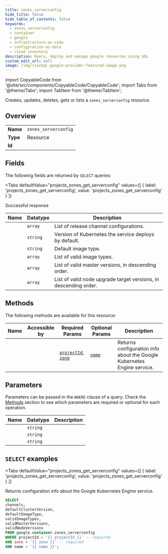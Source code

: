 ```yaml
--- 
title: zones_serverconfig
hide_title: false
hide_table_of_contents: false
keywords:
  - zones_serverconfig
  - container
  - google
  - infrastructure-as-code
  - configuration-as-data
  - cloud inventory
description: Query, deploy and manage google resources using SQL
custom_edit_url: null
image: /img/stackql-google-provider-featured-image.png
---
```


import CopyableCode from '@site/src/components/CopyableCode/CopyableCode';
import Tabs from '@theme/Tabs';
import TabItem from '@theme/TabItem';

Creates, updates, deletes, gets or lists a <code>zones_serverconfig</code> resource.

## Overview
<table><tbody>
<tr><td><b>Name</b></td><td><code>zones_serverconfig</code></td></tr>
<tr><td><b>Type</b></td><td>Resource</td></tr>
<tr><td><b>Id</b></td><td><CopyableCode code="google.container.zones_serverconfig" /></td></tr>
</tbody></table>

## Fields

The following fields are returned by `SELECT` queries:

<Tabs
    defaultValue="projects_zones_get_serverconfig"
    values={[
        { label: 'projects_zones_get_serverconfig', value: 'projects_zones_get_serverconfig' }
    ]}
>
<TabItem value="projects_zones_get_serverconfig">

Successful response

<table>
<thead>
    <tr>
    <th>Name</th>
    <th>Datatype</th>
    <th>Description</th>
    </tr>
</thead>
<tbody>
<tr>
    <td><CopyableCode code="channels" /></td>
    <td><code>array</code></td>
    <td>List of release channel configurations.</td>
</tr>
<tr>
    <td><CopyableCode code="defaultClusterVersion" /></td>
    <td><code>string</code></td>
    <td>Version of Kubernetes the service deploys by default.</td>
</tr>
<tr>
    <td><CopyableCode code="defaultImageType" /></td>
    <td><code>string</code></td>
    <td>Default image type.</td>
</tr>
<tr>
    <td><CopyableCode code="validImageTypes" /></td>
    <td><code>array</code></td>
    <td>List of valid image types.</td>
</tr>
<tr>
    <td><CopyableCode code="validMasterVersions" /></td>
    <td><code>array</code></td>
    <td>List of valid master versions, in descending order.</td>
</tr>
<tr>
    <td><CopyableCode code="validNodeVersions" /></td>
    <td><code>array</code></td>
    <td>List of valid node upgrade target versions, in descending order.</td>
</tr>
</tbody>
</table>
</TabItem>
</Tabs>

## Methods

The following methods are available for this resource:

<table>
<thead>
    <tr>
    <th>Name</th>
    <th>Accessible by</th>
    <th>Required Params</th>
    <th>Optional Params</th>
    <th>Description</th>
    </tr>
</thead>
<tbody>
<tr>
    <td><a href="#projects_zones_get_serverconfig"><CopyableCode code="projects_zones_get_serverconfig" /></a></td>
    <td><CopyableCode code="select" /></td>
    <td><a href="#parameter-projectId"><code>projectId</code></a>, <a href="#parameter-zone"><code>zone</code></a></td>
    <td><a href="#parameter-name"><code>name</code></a></td>
    <td>Returns configuration info about the Google Kubernetes Engine service.</td>
</tr>
</tbody>
</table>

## Parameters

Parameters can be passed in the `WHERE` clause of a query. Check the [Methods](#methods) section to see which parameters are required or optional for each operation.

<table>
<thead>
    <tr>
    <th>Name</th>
    <th>Datatype</th>
    <th>Description</th>
    </tr>
</thead>
<tbody>
<tr id="parameter-projectId">
    <td><CopyableCode code="projectId" /></td>
    <td><code>string</code></td>
    <td></td>
</tr>
<tr id="parameter-zone">
    <td><CopyableCode code="zone" /></td>
    <td><code>string</code></td>
    <td></td>
</tr>
<tr id="parameter-name">
    <td><CopyableCode code="name" /></td>
    <td><code>string</code></td>
    <td></td>
</tr>
</tbody>
</table>

## `SELECT` examples

<Tabs
    defaultValue="projects_zones_get_serverconfig"
    values={[
        { label: 'projects_zones_get_serverconfig', value: 'projects_zones_get_serverconfig' }
    ]}
>
<TabItem value="projects_zones_get_serverconfig">

Returns configuration info about the Google Kubernetes Engine service.

```sql
SELECT
channels,
defaultClusterVersion,
defaultImageType,
validImageTypes,
validMasterVersions,
validNodeVersions
FROM google.container.zones_serverconfig
WHERE projectId = '{{ projectId }}' -- required
AND zone = '{{ zone }}' -- required
AND name = '{{ name }}';
```
</TabItem>
</Tabs>
